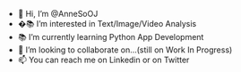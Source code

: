 - 👋 Hi, I’m @AnneSoOJ
- �:books: I’m interested in Text/Image/Video Analysis
- :books: I’m currently learning Python App Development
- 💞️ I’m looking to collaborate on...(still on Work In Progress)
- 📫 You can reach me on Linkedin or on Twitter
<!---
AnneSoOJ/AnneSoOJ is a ✨ special ✨ repository because its `README.md` (this file) appears on your GitHub profile.
You can click the Preview link to take a look at your changes.
--->
